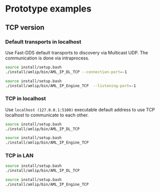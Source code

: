 
# Prototype examples

## TCP version

### Default transports in localhost

Use Fast-DDS default transports to discovery via Multicast UDP.
The communication is done via intraprocess.

```sh
source install/setup.bash
./install/amlip/bin/AML_IP_DL_TCP --connection-port=-1
```

```sh
source install/setup.bash
./install/amlip/bin/AML_IP_Engine_TCP  --listening-port=-1
```

### TCP in localhost

Use `localhost (127.0.0.1:5100)` executable default address to use TCP localhost to communicate to each other.

```sh
source install/setup.bash
./install/amlip/bin/AML_IP_DL_TCP
```

```sh
source install/setup.bash
./install/amlip/bin/AML_IP_Engine_TCP
```


### TCP in LAN

```sh
source install/setup.bash
./install/amlip/bin/AML_IP_DL_TCP
```

```sh
source install/setup.bash
./install/amlip/bin/AML_IP_Engine_TCP
```
